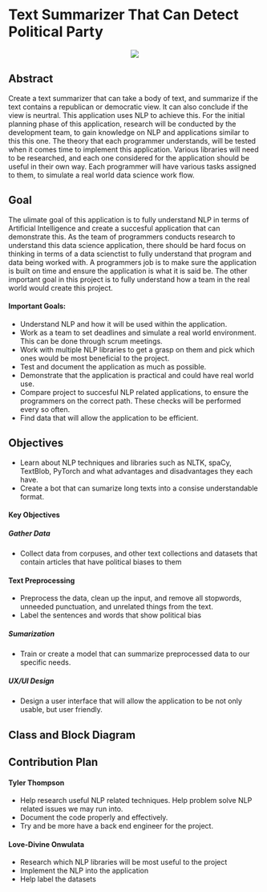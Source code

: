 # Text Summarizer That Can Detect Political Party
<div align="center">
  <img src="https://github.com/BabyKangaroo117/Frugl-APP/assets/13011373/b5efcc9f-946b-44ee-88cb-0036170282ff">
  <br>
 </div>
 
 ## Abstract
 Create a text summarizer that can take a body of text, and summarize if the text contains a republican or democratic view. It can also conclude if the view is neurtral. This application uses NLP to achieve this. For the initial planning phase of this application, research will be conducted by the development
 team, to gain knowledge on NLP and applications similar to this this one. The theory that each programmer understands, will be tested when it comes time to implement this application. Various libraries will need to be researched, and each
 one considered for the application should be useful in their own way. Each programmer will have various tasks assigned to them, to simulate a real world data science work flow.
 ## Goal
 The ulimate goal of this application is to fully understand NLP in terms of Artificial Intelligence and create a succesful application that can demonstrate this. As the team of programmers conducts research to understand this data science application, there should be hard focus on thinking in terms of a data scienctist to fully understand that program and data being worked with. A programmers job is to make sure the application is built on time and ensure the application is what it is said be. The other important goal in this project is to fully understand how a team in the real world would create this project.

#### Important Goals:
- Understand NLP and how it will be used within the application.
- Work as a team to set deadlines and simulate a real world environment. This can be done through scrum meetings.
- Work with multiple NLP libraries to get a grasp on them and pick which ones would be most beneficial to the project.
- Test and document the application as much as possible.
- Demonstrate that the application is practical and could have real world use.
- Compare project to succesful NLP related applications, to ensure the programmers on the correct path. These checks will be performed every so often.
- Find data that will allow the application to be efficient.

 ## Objectives
- Learn about NLP techniques and libraries such as NLTK, spaCy, TextBlob, PyTorch and what advantages and disadvantages they each have.
- Create a bot that can sumarize long texts into a consise understandable format.
#### Key Objectives
##### Gather Data
- Collect data from corpuses, and other text collections and datasets that contain articles that have political biases to them
#### Text Preprocessing
- Preprocess the data, clean up the input, and remove all stopwords, unneeded punctuation, and unrelated things from the text.
- Label the sentences and words that show political bias
##### Sumarization
- Train or create a model that can summarize preprocessed data to our specific needs.
##### UX/UI Design
- Design a user interface that will allow the application to be not only usable, but user friendly.
 ## Class and Block Diagram

 ## Contribution Plan
 #### Tyler Thompson
 - Help research useful NLP related techniques. Help problem solve NLP related issues we may run into.
 - Document the code properly and effectively.
 - Try and be more have a back end engineer for the project.
#### Love-Divine Onwulata
- Research which NLP libraries will be most useful to the project
- Implement the NLP into the application
- Help label the datasets
